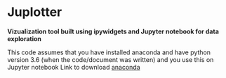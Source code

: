 # Juplotter
__Vizualization tool built using ipywidgets and Jupyter notebook for data exploration__

This code assumes that you have installed anaconda and have python version 3.6 (when the code/document was written) and you use this on Jupyter notebook
Link to download [anaconda](https://www.anaconda.com/download/?lang=en-us#macos)
